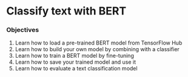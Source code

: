# Classify text with BERT

### Objectives
1. Learn how to load a pre-trained BERT model from TensorFlow Hub
2. Learn how to build your own model by combining with a classifier
3. Learn how to train a BERT model by fine-tuning
4. Learn how to save your trained model and use it
5. Learn how to evaluate a text classification model
